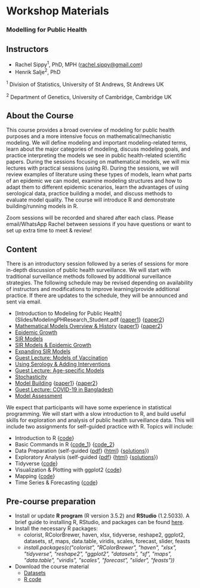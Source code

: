 # Workshop Materials
### Modelling for Public Health

## Instructors
- Rachel Sippy<sup>1</sup>, PhD, MPH (rachel.sippy@gmail.com)
- Henrik Salje<sup>2</sup>, PhD 

<sup>1</sup> Division of Statistics, University of St Andrews, St Andrews UK

<sup>2</sup> Department of Genetics, University of Cambridge, Cambridge UK

## About the Course
This course provides a broad overview of modeling for public health purposes and a more intensive focus on mathematical/mechanistic modeling. We will define modeling and important modeling-related terms, learn about the major categories of modeling, discuss modeling goals, and practice interpreting the models we see in public health-related scientific papers. During the sessions focusing on mathematical models, we will mix lectures with practical sessions (using R). During the sessions, we will review examples of literature using these types of models, learn what parts of an epidemic we can model, examine modeling structures and how to adapt them to different epidemic scenarios, learn the advantages of using serological data, practice building a model, and discuss methods to evaluate model quality. The course will introduce R and demonstrate building/running models in R. 

Zoom sessions will be recorded and shared after each class. Please email/WhatsApp Rachel between sessions if you have questions or want to set up extra time to meet & review!

## Content

There is an introductory session followed by a series of sessions for more in-depth discussion of public health surveillance. We will start with traditional surveillance methods followed by additional surveillance strategies. The following schedule may be revised depending on availability of instructors and modifications to improve learning/provide additional practice. If there are updates to the schedule, they will be announced and sent via email. 

* [Introduction to Modeling for Public Health](Slides/ModelingPHResearch_Student.pdf {[paper1](References/MathMod_Explained_Bjørnstad.pdf)} {[paper2](References/Statistics_Explained_Kirkwood.pdf)}
* [Mathematical Models Overview & History](Slides/W1OverviewHistory.pdf) {[paper1](References/Leek&Peng.pdf)} {[paper2](References/viru-4-295.pdf)}
* [Epidemic Growth](Slides/W1EpidemicParameters.pdf)
* [SIR Models](Slides/W1SIRModelsStudent.pdf)
* [SIR Models & Epidemic Growth](Slides/W2SIRModelsEpidemicParameters.pdf)
* [Expanding SIR Models](Slides/W2MoreCompartmentalModels.pdf) 
* [Guest Lecture: Models of Vaccination](Slides/Trotter_3Aug2021.pdf)
* [Using Serology & Adding Interventions](Slides/W2SerologyInterventionModelsStudent.pdf) 
* [Guest Lecture: Age-specific Models](Slides/AgeSpecificCOVID-BangladeshTalk.pdf) 
* [Stochasticity](Slides/W3Stochasticity.pdf)
* [Model Building](Slides/W3ModelBuilding.pdf) {[paper1](References/Eggo2021.pdf)} {[paper2](References/Holmdahl2020.pdf)}
* [Guest Lecture: COVID-19 in Bangladesh](Slides/COVID-19Situational_Analysis.pdf)
* [Model Assessment](Slides/W3ModelAssessment.pdf)

We expect that participants will have some experience in statistical programming. We will start with a slow introduction to R, and build useful skills for exploration and analysis of public health surveillance data. This will include two assignments for self-guided practice with R. Topics will include:

* Introduction to R {[code](R_Sessions/Code/practice_day1.R)}
* Basic Commands in R {[code_1](R_Sessions/Code/practice.R)} {[code_2](R_Sessions/Code/practice_day2.R)}
* Data Preparation (self-guided {[pdf](R_Sessions/worksheet1.pdf)} {[html](R_Sessions/worksheet1.html)} {[solutions](R_Sessions/worksheet1_sol.html)})
* Exploratory Analysis (self-guided {[pdf](R_Sessions/worksheet2.pdf)} {[html](R_Sessions/worksheet2.html)} {[solutions](R_Sessions/worksheet2_sol.html)})
* Tidyverse {[code](R_Sessions/Code/tidyverse.R)}
* Visualization & Plotting with ggplot2 {[code](R_Sessions/Code/plots.R)}
* Mapping {[code](R_Sessions/Code/mapping.R)}
* Time Series & Forecasting {[code](R_Sessions/Code/forecasting.R)}

## Pre-course preparation
- Install or update **R program** (R version 3.5.2) and **RStudio** (1.2.5033). A brief guide to installing R, RStudio, and packages can be found [here](R_Sessions/Installation_guide_R.pdf).
- Install the necessary R packages:
   - colorist, RColorBrewer, haven, xlsx, tidyverse, reshape2, ggplot2, datasets, sf, maps, data.table, viridis, scales, forecast, slider, feasts
   - *install.packages(c("colorist", "RColorBrewer", "haven", "xlsx", "tidyverse", "reshape2", "ggplot2", "datasets", "sf", "maps", "data.table", "viridis", "scales", "forecast", "slider", "feasts"))*
- Download the course material
   - [Datasets](R_Sessions/Data)
   - [R code](R_Sessions/Code)
